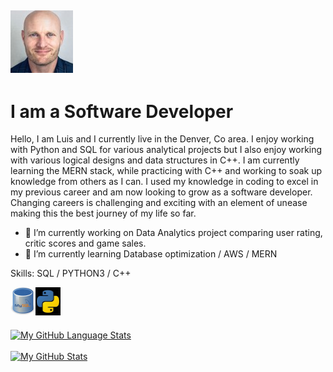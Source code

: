 ## ![I am a Software Developer](https://github.com/Lramos25/Lramos25/blob/main/Luis.jpg)    

# I am a Software Developer

Hello, I am Luis and I currently live in the Denver, Co area. I enjoy working with Python and SQL for various analytical projects but I also enjoy working with various logical designs and data structures in C++. I am currently learning the MERN stack, while practicing with C++ and working to soak up knowledge from others as I can. I used my knowledge in coding to excel in my previous career and am now looking to grow as a software developer. Changing careers is challenging and exciting with an element of unease making this the best journey of my life so far. 

- 🔭 I’m currently working on Data Analytics project comparing user rating, critic scores and game sales. 
- 🌱 I’m currently learning Database optimization / AWS / MERN 


Skills: SQL / PYTHON3 / C++ 

<img align= "left" alt = "" width = "40px" src = "https://github.com/Lramos25/Lramos25/blob/main/SQL.jpg"> <img align= "left" alt = "" width = "40px" src = "https://github.com/Lramos25/Lramos25/blob/main/Python3.jpg"> 
<br />
<br />
<br />
<br />
[![My GitHub Language Stats](https://github-readme-stats.vercel.app/api/top-langs/?username=Lramos25&langs_count=5&theme=tokyonight)]() <br /> <br />
[![My GitHub Stats](https://github-readme-stats.vercel.app/api/?username=Lramos25&count_private=true&theme=tokyonight&showicons=true)]() 









 
